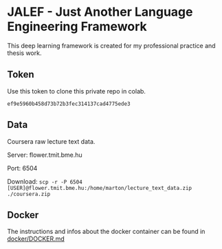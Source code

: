 # JALEF - Just Another Language Engineering Framework

This deep learning framework is created for my professional practice and thesis work.

## Token

Use this token to clone this private repo in colab.

```
ef9e5960b458d73b72b3fec314137cad4775ede3
```

## Data

Coursera raw lecture text data.

Server: flower.tmit.bme.hu

Port: 6504

Download: `scp -r -P 6504 [USER]@flower.tmit.bme.hu:/home/marton/lecture_text_data.zip ./coursera.zip`

## Docker

The instructions and infos about the docker container can be found in [docker/DOCKER.md](docker/DOCKER.md)